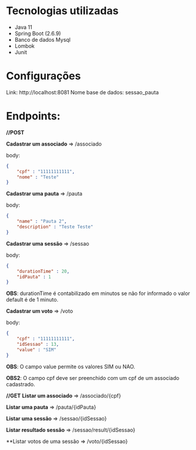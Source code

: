 # Tecnologias utilizadas
* Java 11
* Spring Boot (2.6.9)
* Banco de dados Mysql
* Lombok
* Junit

# Configurações
Link: http://localhost:8081
Nome base de dados: sessao_pauta

# Endpoints:
**//POST**

**Cadastrar um associado** => /associado

body:
```json
{
    "cpf" : "11111111111",
    "nome" : "Teste"
}
```

**Cadastrar uma pauta** => /pauta

body:
```json
{
    "name" : "Pauta 2",
    "description" : "Teste Teste"
}
```

**Cadastrar uma sessão** => /sessao

body:
```json
{
    "durationTime" : 20,
    "idPauta" : 1
}
```
**OBS**: durationTime é contabilizado em minutos se não for informado o valor default é de 1 minuto.

**Cadastrar um voto** => /voto

body:
```json
{
    "cpf" : "11111111111",
    "idSessao" : 13,
    "value" : "SIM"
}
```
**OBS**: O campo value permite os valores SIM ou NAO.

**OBS2**: O campo cpf deve ser preenchido com um cpf de um associado cadastrado. 

**//GET**
**Listar um associado** => /associado/{cpf}

**Listar uma pauta** => /pauta/{idPauta}

**Listar uma sessão** => /sessao/{idSessao}

**Listar resultado sessão** => /sessao/result/{idSessao}

**Listar votos de uma sessão => /voto/{idSessao}
